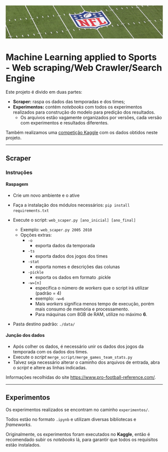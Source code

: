<p align="center">
   <img src="assets/img/header.png">  
</p>


# Machine Learning applied to Sports - Web scraping/Web Crawler/Search Engine

Este projeto é divido em duas partes:
  - **Scraper:** raspa os dados das temporadas e dos times;
  - **Experimentos:** contém *notebooks* com todos os experimentos realizados para construção do modelo para predição dos resultados.
    - Os arquivos estão vagamente organizados por versões, cada versão com experimentos e resultados diferentes.

Também realizamos uma [competição Kaggle](https://www.kaggle.com/competitions/1-desafio-cd-fatec-ourinhos/) com os dados obtidos neste projeto.

---

## Scraper

### Instruções
#### Raspagem
 - Crie um novo ambiente e o ative
 - Faça a instalação dos módulos necessários: ``` pip install requirements.txt ``` 
 - Execute o script: ``` web_scaper.py [ano_inicial] [ano_final] ```
   - Exemplo:  ``` web_scaper.py 2005 2010 ```
   - Opções extras:
     - ``` -o ```
       - exporta dados da temporada
     - ``` -ts ```
       - exporta dados dos jogos dos times
     - ``` -stat ```
       - exporta nomes e descrições das colunas
     - ``` -pickle ```
       - exporta os dados em formato .pickle
     - ``` -w=[n] ```
       - específica o número de *workers* que o script irá utilizar (padrão = 4)
       - exemplo: ``` -w=6 ```
       - Mais *workers* significa menos tempo de execução, porém mais consumo de memória e processamento.
       - Para máquinas com 8GB de RAM, utilize no máximo **6**.

 - Pasta destino padrão: ```./data/```
 
#### Junção dos dados
  - Após colher os dados, é necessário unir os dados dos jogos da temporada com os dados dos times.
  - Execute o *script* ```merge_script/merge_games_team_stats.py```
  - Talvez seja necessário alterar o caminho dos arquivos de entrada, abra o *script* e altere as linhas indicadas.

Informações recolhidas do site https://www.pro-football-reference.com/.

---

## Experimentos
Os experimentos realizados se encontram no caminho ```experimentos/```.

Todos estão no formato ```.ipynb``` e utilizam diversas bibliotecas e *frameworks*.

Originalmente, os experimentos foram executados no **Kaggle**, então é recomendado subir os *notebooks* lá, para garantir que todos os requisitos estão instalados.